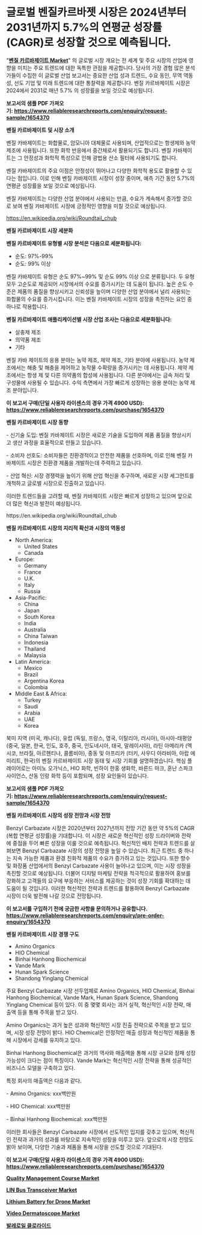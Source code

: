 <p><h1>글로벌 벤질카르바젯 시장은 2024년부터 2031년까지 5.7%의 연평균 성장률(CAGR)로 성장할 것으로 예측됩니다.</h1></p><p>"<strong><a href="https://www.reliableresearchreports.com/benzyl-carbazate-r1654370">벤질 카르바제이트 Market</a></strong>" 의 글로벌 시장 개요는 전 세계 및 주요 시장의 산업에 영향을 미치는 주요 트렌드에 대한 독특한 관점을 제공합니다. 당사의 가장 경험 많은 분석가들이 수집한 이 글로벌 산업 보고서는 중요한 산업 성과 트렌드, 수요 동인, 무역 역동성, 선도 기업 및 미래 트렌드에 대한 통찰력을 제공합니다. 벤질 카르바제이트 시장은 2024에서 2031로 매년 5.7% 의 성장률을 보일 것으로 예상됩니다.</p>
<p><strong>보고서의 샘플 PDF 가져오기:&nbsp;<a href="https://www.reliableresearchreports.com/enquiry/request-sample/1654370">https://www.reliableresearchreports.com/enquiry/request-sample/1654370</a></strong></p>
<p><strong>벤질 카르바제이트 및 시장 소개</strong></p>
<p><p>벤질 카바제이트는 화합물로, 암모니아 대체물로 사용되며, 산업적으로는 항생제와 농약 제조에 사용됩니다. 또한 화학 반응에서 중간체로서 활용되기도 합니다. 벤질 카바제이트는 그 안정성과 화학적 특성으로 인해 광법용 산소 필터에 사용되기도 합니다.</p><p>벤질 카바제이트의 주요 이점은 안정성이 뛰어나고 다양한 화학적 용도로 활용할 수 있다는 점입니다. 이로 인해 벤질 카바제이트 시장이 성장 중이며, 예측 기간 동안 5.7%의 연평균 성장률을 보일 것으로 예상됩니다.</p><p>벤질 카바제이트는 다양한 산업 분야에서 사용되는 만큼, 수요가 계속해서 증가할 것으로 보여 벤질 카바제이트 시장에 긍정적인 영향을 미칠 것으로 예상됩니다.</p></p>
<p><a href="https://en.wikipedia.org/wiki/Roundtail_chub">https://en.wikipedia.org/wiki/Roundtail_chub</a></p>
<p><strong>벤질 카르바제이트 시장 세분화</strong></p>
<p><strong>벤질 카르바제이트 유형별 시장 분석은 다음으로 세분화됩니다:</strong></p>
<p><ul><li>순도: 97%-99%</li><li>순도: 99% 이상</li></ul></p>
<p><p>벤질 카바제이트 유형은 순도 97%~99% 및 순도 99% 이상 으로 분류됩니다. 두 유형 모두 고순도로 제공되어 시장에서의 수요를 증가시키는 데 도움이 됩니다. 높은 순도 수준은 제품의 품질을 향상시키고 신뢰성을 높이며 다양한 산업 분야에서 널리 사용되는 화합물의 수요를 증가시킵니다. 이는 벤질 카바제이트 시장의 성장을 촉진하는 요인 중 하나로 작용합니다.</p></p>
<p><strong>벤질 카르바제이트 애플리케이션별 시장 산업 조사는 다음으로 세분화됩니다:</strong></p>
<p><ul><li>살충제 제조</li><li>의약품 제조</li><li>기타</li></ul></p>
<p><p>벤질 카바 제이트의 응용 분야는 농약 제조, 제약 제조, 기타 분야에 사용됩니다. 농약 제조에서는 해충 및 해충을 제어하고 농작물 수확량을 증가시키는 데 사용됩니다. 제약 제조에서는 항생 제 및 다른 의약품의 합성에 사용됩니다. 다른 분야에서는 금속 처리 및 구성물에 사용될 수 있습니다. 수익 측면에서 가장 빠르게 성장하는 응용 분야는 농약 제조 분야입니다.</p></p>
<p><strong>이 보고서 구매(단일 사용자 라이센스의 경우 가격 4900 USD): <a href="https://www.reliableresearchreports.com/purchase/1654370">https://www.reliableresearchreports.com/purchase/1654370</a></strong></p>
<p><strong>벤질 카르바제이트 시장 동향</strong></p>
<p><p>- 신기술 도입: 벤질 카바제이트 시장은 새로운 기술을 도입하여 제품 품질을 향상시키고 생산 과정을 효율적으로 만들고 있습니다.</p><p>- 소비자 선호도: 소비자들은 친환경적이고 안전한 제품을 선호하며, 이로 인해 벤질 카바제이트 시장은 친환경 제품을 개발하는데 주력하고 있습니다.</p><p>- 산업 혁신: 시장 경쟁력을 높이기 위해 산업 혁신을 추구하며, 새로운 시장 세그먼트를 개척하고 글로벌 시장으로 진출하고 있습니다.</p><p>이러한 트렌드들을 고려할 때, 벤질 카바제이트 시장은 빠르게 성장하고 있으며 앞으로 더 많은 혁신과 발전이 예상됩니다.</p></p>
<p>https://en.wikipedia.org/wiki/Roundtail_chub</p>
<p><strong>벤질 카르바제이트 시장의 지리적 확산과 시장의 역동성</strong></p>
<p><ul>
    <li>
        North America:
        <ul>
            <li>United States</li>
            <li>Canada</li>
        </ul>
    </li>
    <li>
        Europe:
        <ul>
            <li>Germany</li>
            <li>France</li>
            <li>U.K.</li>
            <li>Italy</li>
            <li>Russia</li>
        </ul>
    </li>
    <li>
        Asia-Pacific:
        <ul>
            <li>China</li>
            <li>Japan</li>
            <li>South Korea</li>
            <li>India</li>
            <li>Australia</li>
            <li>China Taiwan</li>
            <li>Indonesia</li>
            <li>Thailand</li>
            <li>Malaysia</li>
        </ul>
    </li>
    <li>
        Latin America:
        <ul>
            <li>Mexico</li>
            <li>Brazil</li>
            <li>Argentina Korea</li>
            <li>Colombia</li>
        </ul>
    </li>
    <li>
        Middle East & Africa:
        <ul>
            <li>Turkey</li>
            <li>Saudi</li>
            <li>Arabia</li>
            <li>UAE</li>
            <li>Korea</li>
        </ul>
    </li>
    </ul></p>
<p><p>북미 지역 (미국, 캐나다), 유럽 (독일, 프랑스, 영국, 이탈리아, 러시아), 아시아-태평양 (중국, 일본, 한국, 인도, 호주, 중국, 인도네시아, 태국, 말레이시아), 라틴 아메리카 (멕시코, 브라질, 아르헨티나, 콜롬비아), 중동 및 아프리카 (터키, 사우디 아라비아, 아랍 에미리트, 한국)의 벤질 카르바제이트 시장 동태 및 시장 기회를 설명하겠습니다. 핵심 플레이어로는 아미노 오가닉스, HIO 화학, 빈하이 한홍 생화학, 바른드 마크, 훈난 스파크 사이언스, 산동 인랑 화학 등이 포함되며, 성장 요인들이 있습니다.</p></p>
<p><strong>보고서의 샘플 PDF 가져오기:&nbsp;<a href="https://www.reliableresearchreports.com/enquiry/request-sample/1654370">https://www.reliableresearchreports.com/enquiry/request-sample/1654370</a></strong></p>
<p><strong>벤질 카르바제이트 시장의 성장 전망과 시장 전망</strong></p>
<p><p>Benzyl Carbazate 시장은 2020년부터 2027년까지 전망 기간 동안 약 5%의 CAGR (복합 연평균 성장률)을 기대합니다. 이 시장은 새로운 혁신적인 성장 드라이버와 전략에 중점을 두어 빠른 성장을 이룰 것으로 예측됩니다. 혁신적인 배치 전략과 트렌드를 살펴보면 Benzyl Carbazate 시장의 성장 전망을 높일 수 있습니다. 최근 트렌드 중 하나는 지속 가능한 제품과 환경 친화적 제품의 수요가 증가하고 있는 것입니다. 또한 향수 및 화장품 산업에서의 Benzyl Carbazate 사용이 늘어나고 있으며, 이는 시장 성장을 촉진할 것으로 예상됩니다. 더불어 디지털 마케팅 전략을 적극적으로 활용하여 홍보를 강화하고 고객들의 요구에 부응하는 서비스를 제공하는 것이 성장 기회를 확대하는 데 도움이 될 것입니다. 이러한 혁신적인 전략과 트렌드를 활용하여 Benzyl Carbazate 시장이 더욱 발전해 나갈 것으로 전망됩니다.</p></p>
<p><strong>이 보고서를 구입하기 전에 궁금한 사항을 문의하거나 공유합니다. <a href="https://www.reliableresearchreports.com/enquiry/pre-order-enquiry/1654370">https://www.reliableresearchreports.com/enquiry/pre-order-enquiry/1654370</a></strong></p>
<p><strong>벤질 카르바제이트 시장 경쟁 구도</strong></p>
<p><ul><li>Amino Organics</li><li>HIO Chemical</li><li>Binhai Hanhong Biochemical</li><li>Vande Mark</li><li>Hunan Spark Science</li><li>Shandong Yinglang Chemical</li></ul></p>
<p><p>주요 Benzyl Carbazate 시장 선두업체로 Amino Organics, HIO Chemical, Binhai Hanhong Biochemical, Vande Mark, Hunan Spark Science, Shandong Yinglang Chemical 등이 있다. 이 중 몇몇 회사는 과거 실적, 혁신적인 시장 전략, 매출액 등을 통해 주목을 받고 있다.</p><p>Amino Organics는 과거 높은 성과와 혁신적인 시장 진출 전략으로 주목을 받고 있으며, 시장 성장 전망이 밝다. HIO Chemical은 안정적인 매출 성장과 혁신적인 제품을 통해 시장에서 강세를 유지하고 있다.</p><p>Binhai Hanhong Biochemical은 과거의 역사와 매출액을 통해 시장 규모와 잠재 성장 가능성이 크다는 점이 특징이다. Vande Mark는 혁신적인 시장 전략을 통해 성공적인 비즈니스 모델을 구축하고 있다.</p><p>특정 회사의 매출액은 다음과 같다.</p><p>- Amino Organics: xxx백만원</p><p>- HIO Chemical: xxx백만원</p><p>- Binhai Hanhong Biochemical: xxx백만원</p><p>이러한 회사들은 Benzyl Carbazate 시장에서 선도적인 입지를 갖추고 있으며, 혁신적인 전략과 과거의 성과를 바탕으로 지속적인 성장을 이루고 있다. 앞으로의 시장 전망도 밝아 보이며, 다양한 기술과 제품을 통해 시장을 선도할 것으로 기대된다.</p></p>
<p><strong>이 보고서 구매(단일 사용자 라이센스의 경우 가격 4900 USD): <a href="https://www.reliableresearchreports.com/purchase/1654370">https://www.reliableresearchreports.com/purchase/1654370</a></strong></p>
<p><strong><p><a href="https://issuu.com/reportprime-2/docs/quality-management-course-market-size-2030.pptx">Quality Management Course Market</a></p><p><a href="https://medium.com/@luke.wilson7856/lin-bus-transceiver-market-trends-a-detailed-study-of-its-market-segmentation-and-analyzing-the-9276364bd4c9">LIN Bus Transceiver Market</a></p><p><a href="https://medium.com/@luke.bailey5468/global-lithium-battery-for-drone-market-by-product-type-by-application-by-region-and-companies-9319850903ca">Lithium Battery for Drone Market</a></p><p><a href="https://github.com/alexxisgm/Market-Research-Report-List-2/blob/main/video-dermatoscope-market.md">Video Dermatoscope Market</a></p><p><a href="https://github.com/LuckeyCorbin/Market-Research-Report-List-2/blob/main/217158274991.md">발레로일 클로라이드</a></p></strong></p>
<p></p>